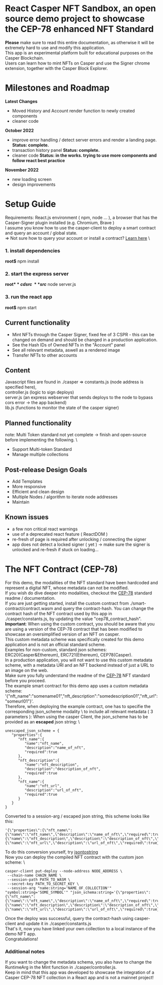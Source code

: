 # React Casper NFT Sandbox, an open source demo project to showcase the CEP-78 enhanced NFT Standard
**Please** make sure to read this entire documentation, as otherwise it will be extremely hard to use and modify this application. \
This app is an experimental platform built for educational purposes on the Casper Blockchain. \
Users can learn how to mint NFTs on Casper and use the Signer chrome extension, together with the Casper Block Explorer.

# Milestones and Roadmap

**Latest Changes**

- Moved History and Account render function to newly created components
- cleaner code

**October 2022**

- improve error handling / detect server errors and render a landing page. **Status: complete.**
- transaction history panel **Status: complete.**
- cleaner code **Status: in the works. trying to use more components and follow react best practice**

**November 2022**

- new loading screen
- design improvements

# Setup Guide
Requirements: React.js environment ( npm, node ... ), a browser that has the Casper-Signer plugin installed (e.g. Chromium, Brave ) \
I assume you know how to use the casper-client to deploy a smart contract and query an account / global state. \
=> Not sure how to query your account or install a contract? [Learn here](https://docs.casperlabs.io/dapp-dev-guide/) \

### 1. install dependencies
**root$** npm install
### 2. start the express server
**root$** cd src \
**src$** node server.js
### 3. run the react app
**root$** npm start

## Current functionality
- Mint NFTs through the Casper Signer, fixed fee of 3 CSPR - this can be changed on demand and should be changed in a production application.
- See the Hash IDs of Owned NFTs in the "Account" panel
- See all relevant metadata, aswell as a rendered image
- Transfer NFTs to other accounts
## Content
Javascript files are found in ./casper => constants.js (node address is specified here), \
controller.js (logic to sign deploys) \
server.js (an express webserver that sends deploys to the node to bypass cors error -> the app backend) \
lib.js (functions to monitor the state of the casper signer)

## Planned functionality
note: Multi Token standard not yet complete -> finish and open-source before implementing the following. \
- Support Multi-token Standard 
- Manage multiple collections
## Post-release Design Goals
- Add Templates
- More responsive
- Efficient and clean design
- Multiple Nodes / algorithm to iterate node addresses
- Maintain
## Known issues
- a few non critical react warnings
- use of a deprecated react feature ( ReactDOM )
- re-fresh of page is required after unlocking / connecting the signer
- app does not detect a locked signer ( yet ) -> make sure the signer is unlocked and re-fresh if stuck on loading...

# The NFT Contract (CEP-78)
For this demo, the modalities of the NFT standard have been hardcoded and represent a digital NFT, whose metadata can not be modified. \
If you wish do dive deeper into modalities, checkout the [CEP-78](https://github.com/casper-ecosystem/cep-78-enhanced-nft) standard readme / documentation. \
If you are just getting started, install the custom contract from ./smart-contract/contract.wasm and query the contract-hash. You can change the contract hash of the NFT contract used by this app in \
./casper/constants.js, by updating the value "cep78_contract_hash". \
**Important**: When using the custom contract, you should be aware that you are using a version of the CEP-78 contract that has been modified to showcase an oversimplified version of an NFT on casper. \
This custom metadata scheme was specifically created for this demo application and is not an official standard scheme. \
Examples for non-custom, standard json schemes: ERC20(Casper&Ethereum), ERC721(Ethereum), CEP78(Casper). \
In a production application, you will not want to use this custom metadata scheme, with a metadata URI and an NFT backend instead of just a URL to an image on the web. \
Make sure you fully understand the readme of the [CEP-78](https://github.com/casper-ecosystem/cep-78-enhanced-nft) NFT standard before you proceed. \
The example smart contract for this demo app uses a custom metadata scheme: '{\"nft_name\":\"somename01\",\"nft_description\":\"somedescription01\",\"nft_url\":\"someurl01\"}'. \
Therefore, when deploying the example contract, one has to specifie the corresponding json_scheme modality \ 
to include all relevant metadata ( 3 parameters ): 
When using the casper Client, the json_scheme has to be provided as an **escaped** json string: \

```
unescaped_json_scheme = {
   "properties":{
      "nft_name":{
         "name":"nft_name",
         "description":"name_of_nft",
         "required":true
      },
      "nft_description":{
         "name":"nft_description",
         "description":"description_of_nft",
         "required":true
      },
      "nft_name":{
         "name":"nft_url",
         "description":"url_of_nft",
         "required":true
      }
   }
}
```

Converted to a session-arg / escaped json string, this scheme looks like this:
```
'{\"properties\":{\"nft_name\":{\"name\":\"nft_name\",\"description\":\"name_of_nft\",\"required\":true},\"nft_description\":{\"name\":\"nft_description\",\"description\":\"description_of_nft\",\"required\":true},\"nft_name\":{\"name\":\"nft_url\",\"description\":\"url_of_nft\",\"required\":true}}}'
```
To do this conversion yourself, try [jsontostring](https://jsontostring.com/) \
Now you can deploy the compiled NFT contract with the custom json scheme: \

```
casper-client put-deploy --node-address NODE_ADDRESS \
 --chain-name CHAIN_NAME \
 --session-path PATH_TO_WASM \
 --secret-key PATH_TO_SECRET_KEY \
 --session-arg "name:string='NAME_OF_COLLECTION'" "symbol:string='SOME_SYMBOL'" "json_schema:string='{\"properties\":{\"nft_name\":{\"name\":\"nft_name\",\"description\":\"name_of_nft\",\"required\":true},\"nft_description\":{\"name\":\"nft_description\",\"description\":\"description_of_nft\",\"required\":true},\"nft_name\":{\"name\":\"nft_url\",\"description\":\"url_of_nft\",\"required\":true}}}'"
```

Once the deploy was successful, query the contract-hash using casper-client and update it in ./casper/constants.js \
That's it, now you have linked your own collection to a local instance of the demo NFT app. \
Congratulations!

### Additional notes
If you want to change the metadata schema, you also have to change the RuntimeArg in the Mint function in ./casper/controller.js. \
Keep in mind that this app was developed to showcase the integration of a Casper CEP-78 NFT collection in a React app and is not a mainnet project!
